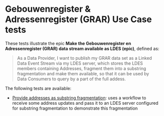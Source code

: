 # Gebouwenregister & Adressenregister (GRAR) Use Case tests
These tests illustrate the epic **Make the Gebouwenregister en Adressenregister (GRAR) data stream available as LDES (epic)**, defined as:

> As a Data Provider, I want to publish my GRAR data set as a Linked Data Event Stream via my LDES server, which stores the LDES members containing Addresses, fragment them into a substring fragmentation and make them available, so that it can be used by Data Consumers to query by a part of the full addess.

The following tests are available:
* [Provide addresses as substring fragmentation](./1.addresses-substring-fragmentation/README.md): uses a workflow to receive some address updates and pass it to an LDES server configured for substring fragmentation to demonstrate this fragmentation
